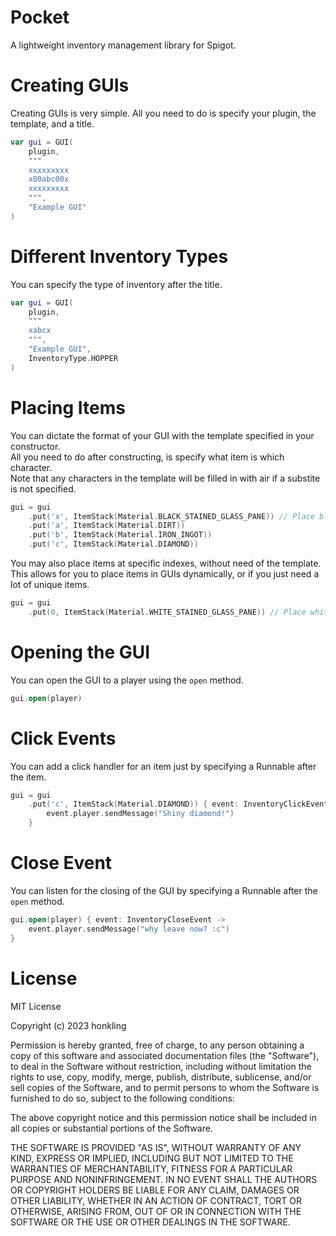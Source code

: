 # Pocket

A lightweight inventory management library for Spigot.

# Creating GUIs

Creating GUIs is very simple. All you need to do is specify your plugin, the template, and a title.

```kt
var gui = GUI(
    plugin,
    """
    xxxxxxxxx
    x00abc00x
    xxxxxxxxx
    """,
    "Example GUI"
)
```

# Different Inventory Types

You can specify the type of inventory after the title.

```kt
var gui = GUI(
    plugin,
    """
    xabcx
    """,
    "Example GUI",
    InventoryType.HOPPER
)
```

# Placing Items

You can dictate the format of your GUI with the template specified in your constructor.<br>
All you need to do after constructing, is specify what item is which character.<br>
Note that any characters in the template will be filled in with air if a substite is not specified.

```kt
gui = gui
    .put('x', ItemStack(Material.BLACK_STAINED_GLASS_PANE)) // Place black stained glass panes in place of 'x'
    .put('a', ItemStack(Material.DIRT))
    .put('b', ItemStack(Material.IRON_INGOT))
    .put('c', ItemStack(Material.DIAMOND))
```

You may also place items at specific indexes, without need of the template.<br>
This allows for you to place items in GUIs dynamically, or if you just need a lot of unique items.

```kt
gui = gui
    .put(0, ItemStack(Material.WHITE_STAINED_GLASS_PANE)) // Place white stained glass pane at index 0
```

# Opening the GUI

You can open the GUI to a player using the `open` method.
```kt
gui.open(player)
```

# Click Events

You can add a click handler for an item just by specifying a Runnable after the item.

```kt
gui = gui
    .put('c', ItemStack(Material.DIAMOND)) { event: InventoryClickEvent ->
        event.player.sendMessage("Shiny diamond!")
    }
```

# Close Event

You can listen for the closing of the GUI by specifying a Runnable after the `open` method.
```kt
gui.open(player) { event: InventoryCloseEvent ->
    event.player.sendMessage("why leave now? :c")
}
```

# License

MIT License

Copyright (c) 2023 honkling

Permission is hereby granted, free of charge, to any person obtaining a copy
of this software and associated documentation files (the "Software"), to deal
in the Software without restriction, including without limitation the rights
to use, copy, modify, merge, publish, distribute, sublicense, and/or sell
copies of the Software, and to permit persons to whom the Software is
furnished to do so, subject to the following conditions:

The above copyright notice and this permission notice shall be included in all
copies or substantial portions of the Software.

THE SOFTWARE IS PROVIDED "AS IS", WITHOUT WARRANTY OF ANY KIND, EXPRESS OR
IMPLIED, INCLUDING BUT NOT LIMITED TO THE WARRANTIES OF MERCHANTABILITY,
FITNESS FOR A PARTICULAR PURPOSE AND NONINFRINGEMENT. IN NO EVENT SHALL THE
AUTHORS OR COPYRIGHT HOLDERS BE LIABLE FOR ANY CLAIM, DAMAGES OR OTHER
LIABILITY, WHETHER IN AN ACTION OF CONTRACT, TORT OR OTHERWISE, ARISING FROM,
OUT OF OR IN CONNECTION WITH THE SOFTWARE OR THE USE OR OTHER DEALINGS IN THE
SOFTWARE.
